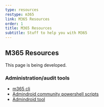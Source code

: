 ```yaml
---
type: resources
restype: m365
link: M365 Resources
order: 1
title: M365 Resources
subtitle: Stuff to help you with M365
---
```


## M365 Resources

This page is being developed.

### Administration/audit tools

* [m365 cli](https://github.com/pnp/cli-microsoft365)
* [Admindroid community powershell scripts](https://github.com/admindroid-community/powershell-scripts/tree/master)
* [Admindroid tool](https://admindroid.com/)
